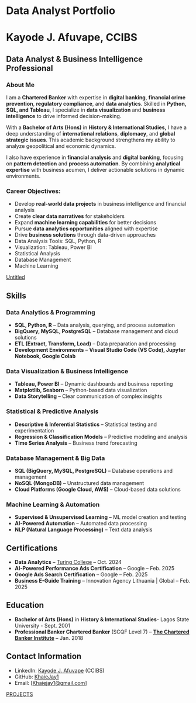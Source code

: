 # Data Analyst Portfolio

# Kayode J. Afuvape, CCIBS

## Data Analyst & Business Intelligence Professional

### **About Me**

I am a **Chartered Banker** with expertise in **digital banking**, **financial crime prevention**, **regulatory compliance**, and **data analytics**. Skilled in **Python, SQL, and Tableau**, I specialize in **data visualization** and **business intelligence** to drive informed decision-making.

With a **Bachelor of Arts (Hons)** in **History & International Studies,** I have a deep understanding of **international relations**, **diplomacy**, and **global strategic issues**. This academic background strengthens my ability to analyze geopolitical and economic dynamics.

I also have experience in **financial analysis** and **digital banking**, focusing on **pattern detection** and **process automation**. By combining **analytical expertise** with business acumen, I deliver actionable solutions in dynamic environments.

### **Career Objectives:**

- Develop **real-world data projects** in business intelligence and financial analysis
- Create **clear data narratives** for stakeholders
- Expand **machine learning capabilities** for better decisions
- Pursue **data analytics opportunities** aligned with expertise
- Drive **business solutions** through data-driven approaches
- Data Analysis Tools: SQL, Python, R
- Visualization: Tableau, Power BI
- Statistical Analysis
- Database Management
- Machine Learning

[Untitled](https://www.notion.so/1a0ecb12178880bf9c0af21449ed9d39?pvs=21)

## **Skills**

### **Data Analytics & Programming**

- **SQL, Python, R** – Data analysis, querying, and process automation
- **BigQuery, MySQL, PostgreSQL** – Database management and cloud solutions
- **ETL (Extract, Transform, Load)** – Data preparation and processing
- **Development Environments** – **Visual Studio Code (VS Code), Jupyter Notebook, Google Colab**

### **Data Visualization & Business Intelligence**

- **Tableau, Power BI** – Dynamic dashboards and business reporting
- **Matplotlib, Seaborn** – Python-based data visualization
- **Data Storytelling** – Clear communication of complex insights

### **Statistical & Predictive Analysis**

- **Descriptive & Inferential Statistics** – Statistical testing and experimentation
- **Regression & Classification Models** – Predictive modeling and analysis
- **Time Series Analysis** – Business trend forecasting

### **Database Management & Big Data**

- **SQL (BigQuery, MySQL, PostgreSQL)** – Database operations and management
- **NoSQL (MongoDB)** – Unstructured data management
- **Cloud Platforms (Google Cloud, AWS)** – Cloud-based data solutions

### **Machine Learning & Automation**

- **Supervised & Unsupervised Learning** – ML model creation and testing
- **AI-Powered Automation** – Automated data processing
- **NLP (Natural Language Processing)** – Text data analysis

## Certifications

- **Data Analytics**  – [Turing College](https://www.turingcollege.com/data-analytics) – Oct. 2024
- **AI-Powered Performance Ads Certification** – Google – Feb. 2025
- **Google Ads Search Certification** – Google – Feb. 2025
- **Business E-Guide Training** – Innovation Agency Lithuania | Global – Feb. 2025

## Education

- **Bachelor of Arts (Hons)** in **History & International Studies**- Lagos State University - Sept. 2001
- **Professional Banker Chartered Banker** (SCQF Level 7) – [**The Chartered Banker Institute**](http://www.charteredbanker.com/) – Jan. 2018

## Contact Information

- LinkedIn: [Kayode J. Afuvape](https://www.linkedin.com/in/kayode-j-afuvape-ccibs-1a22252b/) (CCIBS)
- GitHub: [KhaieJay1](https://github.com/KhaieJay1)
- Email: [Khaiejay1@gmail.com]

[PROJECTS](https://www.notion.so/1a0ecb12178880f4a7ffc25589177e58?pvs=21)
